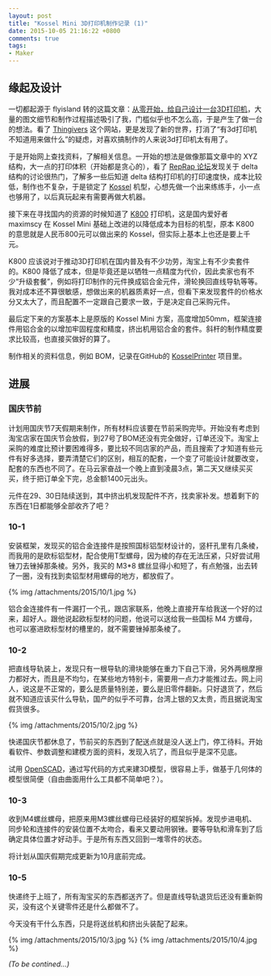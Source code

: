 ```yaml
---
layout: post
title: "Kossel Mini 3D打印机制作记录 (1)"
date: 2015-10-05 21:16:22 +0800
comments: true
tags:
- Maker 
---
```

## 缘起及设计

一切都起源于 flyisland 转的这篇文章：[从零开始，给自己设计一台3D打印机](http://post.smzdm.com/p/332896)，大量的图文细节和制作过程描述吸引了我，门槛似乎也不怎么高，于是产生了做一台的想法。看了 [Thingivers](http://www.thingiverse.com/) 这个网站，更是发现了新的世界，打消了“有3d打印机不知道用来做什么”的疑虑，对喜欢搞制作的人来说3d打印机太有用了。

于是开始网上查找资料，了解相关信息。一开始的想法是做像那篇文章中的 XYZ 结构，大一点的打印体积（开始都是贪心的），看了 [RepRap 论坛](http://forums.reprap.org/)发现关于 delta 结构的讨论很热门，了解多一些后知道 delta 结构打印机的打印速度快，成本比较低，制作也不复杂，于是锁定了 [Kossel](http://reprap.org/wiki/Kossel) 机型，心想先做一个出来练练手，小一点也够用了，以后真玩起来有需要再做大机器。

接下来在寻找国内的资源的时候知道了 [K800](http://www.thingiverse.com/thing:388683) 打印机，这是国内爱好者 maximscy 在 Kossel Mini 基础上改进的以降低成本为目标的机型，原本 K800 的意思就是人民币800元可以做出来的 Kossel，但实际上基本上也还是要上千元。

K800 应该说对于推动3D打印机在国内普及有不少功劳，淘宝上有不少卖套件的。K800 降低了成本，但是毕竟还是以牺牲一点精度为代价，因此卖家也有不少“升级套餐”，例如将打印制作的元件换成铝合金元件，滑轮换回直线导轨等等。我对成本还不算很敏感，想做出来的机器质素好一点，但看下来发现套件的价格水分又太大了，而且配置不一定跟自己要求一致，于是决定自己采购元件。

最后定下来的方案基本上是原版的 Kossel Mini 方案，高度增加50mm，框架连接件用铝合金的以增加牢固程度和精度，挤出机用铝合金的套件。斜杆的制作精度要求比较高，也直接买做好的算了。

制作相关的资料信息，例如 BOM，记录在GitHub的 [KosselPrinter](https://github.com/aleung/KosselPrinter) 项目里。

## 进展

### 国庆节前

计划用国庆节7天假期来制作，所有材料应该要在节前采购完毕。开始没有考虑到淘宝店家在国庆节会放假，到27号了BOM还没有完全做好，订单还没下。淘宝上采购的难度比预计要困难得多，要比较不同店家的产品，而且搜索了才知道有些元件有好多选择，要弄清楚它们的区别，相互的配套，一个变了可能设计就要改变，配套的东西也不同了。在马云家奋战一个晚上直到凌晨3点，第二天又继续买买买，终于把订单全下完，总金额1400元出头。

元件在29、30日陆续送到，其中挤出机发现配件不齐，找卖家补发。想着剩下的东西在1日都能够全部收齐了吧？

### 10-1

安装框架，发现买的铝合金连接件是按照国标铝型材设计的，竖杆孔里有几条棱，而我用的是欧标铝型材，配合使用T型螺母，因为棱的存在无法压紧，只好尝试用锉刀去锉掉那条棱。另外，我买的 M3*8 螺丝显得小和短了，有点勉强，出去转了一圈，没有找到卖铝型材用螺母的地方，都放假了。

{% img /attachments/2015/10/1.jpg %}

铝合金连接件有一件漏打一个孔，跟店家联系，他晚上直接开车给我送一个好的过来，超好人。跟他说起欧标型材的问题，他说可以送给我一些国标 M4 方螺母，也可以塞进欧标型材的槽里的，就不需要锉掉那条棱了。

### 10-2

把直线导轨装上，发现只有一根导轨的滑块能够在重力下自己下滑，另外两根摩擦力都好大，而且是不均匀，在某些地方特别卡，需要用一点力才能推过去。网上问人，说这是不正常的，要么是质量特别差，要么是旧零件翻新。只好退货了，然后就不知道应该买什么导轨，国产的似乎不可靠，台湾上银的又太贵，而且据说淘宝假货很多。

{% img /attachments/2015/10/2.jpg %}

快递国庆节都休息了，节前买的东西到了配送点就是没人送上门，停工待料。开始看软件、参数调整和建模方面的资料，发现入坑了，而且似乎是深不见底。

试用 [OpenSCAD](http://www.openscad.org/)，通过写代码的方式来建3D模型，很容易上手，做基于几何体的模型很简便（自由曲面用什么工具都不简单吧？）。

### 10-3

收到M4螺丝螺母，把原来用M3螺丝螺母已经装好的框架拆掉。发现步进电机、同步轮和连接件的安装位置不太吻合，看来又要动用钢锉。要等导轨和滑车到了后确定具体位置才好动手。于是所有东西又回到一堆零件的状态。

将计划从国庆假期完成更新为10月底前完成。

### 10-5

快递终于上班了，所有淘宝买的东西都送齐了。但是直线导轨退货后还没有重新购买，没有这个关键零件还是什么都做不了。

今天没有干什么东西，只是将送丝机和挤出头装配了起来。

{% img /attachments/2015/10/3.jpg %} {% img /attachments/2015/10/4.jpg %}


_(To be contined...)_
